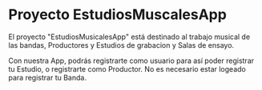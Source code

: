 # Proyecto EstudiosMuscalesApp

El proyecto "EstudiosMusicalesApp" está destinado al trabajo musical de las bandas, Productores y Estudios de grabacion y Salas de ensayo.

Con nuestra App, podrás registrarte como usuario para así poder registrar tu Estudio, o registrarte como Productor. No es necesario estar logeado para registrar tu Banda.
